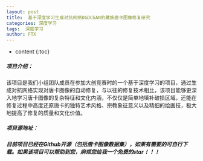 ```yaml
---
layout: post
title:  基于深度学习生成对抗网络DGDCGAN的藏族唐卡图像修复研究
categories: 深度学习
tags:  深度学习
author: FTX
---
```


* content
{:toc}

##### 项目介绍：
该项目是我们小组团队成员在参加大创竞赛时的一个基于深度学习的项目，通过生成对抗网络实现对唐卡图像的自动修复，与以往的修复技术相比，该项目能够更深入地学习唐卡图像的复杂特征和文化内涵，不仅仅是简单地填补破损区域，还能在修复过程中高度还原唐卡的独特艺术风格、宗教象征意义以及精细的绘画技，极大地提高了修复的质量和文化价值。
##### 项目源地址：
##### 目前项目已经在Github开源（包括唐卡图像数据集），如果有需要的可自行下载。如果该项目可以帮助到您，麻烦您给我一个免费的star！！！



